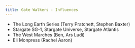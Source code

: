 ```yaml
---
title: Gate Walkers - Influences
---
```


* The Long Earth Series (Terry Pratchett, Stephen Baxter)
* Stargate SG-1, Stargate Universe, Stargate Atlantis
* The West Marches (Ben, Ars Ludi)
* Eli Monpress (Rachel Aaron)
